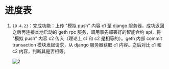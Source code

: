 # 进度表

1. `19.4.23`：完成功能：上传 "模拟 push" 内容 c1 至 django 服务器，成功返回之后再连接本地启动的 geth rpc 服务，调用事先部署好的智能合约 api，将 "模拟 push" 内容 c2 传入（理论上 c1 和 c2 是相等的）。geth 内部 commit transaction 模块发起请求，从 django 服务器获取 c1 内容。之后对比 c1 和 c2 内容，判断其是否相等。

    ![2](http://ww1.sinaimg.cn/large/006alGmrly1g2dh0hv1ktj30gj09mgom.jpg)